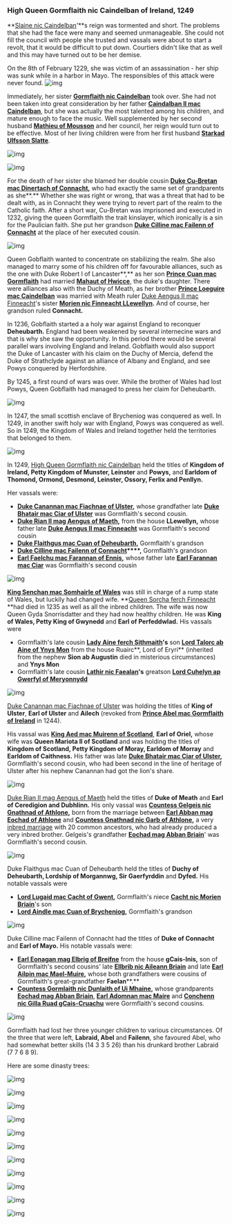 ### High Queen Gormflaith nic Caindelban of Ireland, 1249

**[Slaine nic Caindelban](https://drive.google.com/file/d/1IpUliNrFb0HpVpZQcsu6ipMcj4GClxkv/view?usp=sharing)'**s reign was tormented and short. The problems that she had the face were many and seemed unmanageable. She could not fill the council with people she trusted and vassals were about to start a revolt, that it would be difficult to put down. Courtiers didn't like that as well and this may have turned out to be her demise.

On the 8th of February 1229, she was victim of an assassination - her ship was sunk while in a harbor in Mayo. The responsibles of this attack were never found. 
![img](14-Queen-Gobflaith-1249/death1.JPG)

Immediately, her sister **[Gormflaith nic Caindelban](https://drive.google.com/file/d/172I0JI7bIzSrP2d-pUrWyVCq7TOrnJz6/view?usp=sharing)** took over. She had not been taken into great consideration by her father **[Caindalban II mac Caindelban](https://drive.google.com/file/d/1OYmCfAW94AgdpTOPaNEoLrXPtYutIJCH/view?usp=sharing)**, but she was actually the most talented among his children, and mature enough to face the music. Well supplemented by her second husband **[Mathieu of Mousson](https://drive.google.com/file/d/1_pjHZPrYXV9Ow_NIpSMm3wWPVGpTHKgR/view?usp=sharing)** and her council, her reign would turn out to be effective. Most of her living children were from her first husband **[Starkad Ulfsson Slatte](https://drive.google.com/file/d/1DsbVa-JVK9LYJqgrEicDKsQeDu8MQPzQ/view?usp=sharing)**.

![img](14-Queen-Gobflaith-1249/queen1.jpg)

![img](14-Queen-Gobflaith-1249/king1.jpg)

For the death of her sister she blamed her double cousin **[Duke Cu-Bretan mac Dinertach of Connacht](https://drive.google.com/file/d/16dYCy79O53YhATRlpSwiJ46SWGg_rcR1/view?usp=sharing),** who had exactly the same set of grandparents as she**.** Whether she was right or wrong, that was a threat that had to be dealt with, as in Connacht they were trying to revert part of the realm to the Catholic faith. After a short war, Cu-Bretan was imprisoned and executed in 1232, giving the queen Gormflaith the trait kinslayer, which ironically is a sin for the Paulician faith. She put her grandson **[Duke Cilline mac Failenn of Connacht](https://drive.google.com/file/d/1g5tDw_xM4b0xl65cfhkVyf94aeFAc2NO/view?usp=sharing)** at the place of her executed cousin.

![img](14-Queen-Gobflaith-1249/map2.jpg)

Queen Gobflaith wanted to concentrate on stabilizing the realm. She also managed to marry some of his children off for favourable alliances, such as the one with Duke Robert I of Lancaster**,** as her son [**Prince** ](https://drive.google.com/file/d/1jGaCtZ2hynlKxUSV4fwaz96R5to8Kos4/view?usp=sharing)**[Cuan mac Gormflaith](https://drive.google.com/file/d/1jGaCtZ2hynlKxUSV4fwaz96R5to8Kos4/view?usp=sharing)** had married [**Mahaut of Hwicce**,](https://drive.google.com/file/d/1o8tEfDe4Z_ZXgWfriwh7yzWoMeIxUIpI/view?usp=sharing) the duke's daughter. There were alliances also with the Duchy of Meath, as her brother **[Prince Loeguire mac Caindelban](https://drive.google.com/file/d/1Tyi_75sY1YGSpGD1YsbHH4UHeREen9fM/view?usp=sharing)** was married with Meath ruler [Duke Aengus II mac Finneacht](https://drive.google.com/file/d/1e9q6aAzQXoN7qmvKX9evkZBHlz7_lBXk/view?usp=sharing)'s sister **[Morien nic Finneacht LLewellyn](https://drive.google.com/file/d/1fnXu0l6N7OXeLDeMLXrsLvty6xbhFD3b/view?usp=sharing).** And of course, her grandson ruled **Connacht.**

In 1236, Gobflaith started a a holy war against England to reconquer **Deheubarth.** England had been weakened by several internecine wars and that is why she saw the opportunity. In this period there would be several parallel wars involving England and Ireland. Gobflaith would also support the Duke of Lancaster with his claim on the Duchy of Mercia, defend the Duke of Strathclyde against an alliance of Albany and England, and see Powys conquered by Herfordshire.

By 1245, a first round of wars was over. While the brother of Wales had lost Powys, Queen Gobflaith had managed to press her claim for Deheubarth.

![img](14-Queen-Gobflaith-1249/map3.jpg)

In 1247, the small scottish enclave of Brycheniog was conquered as well. In 1249, in another swift holy war with England, Powys was conquered as well. So in 1249, the Kingdom of Wales and Ireland together held the territories that belonged to them.

![img](14-Queen-Gobflaith-1249/map4.jpg)

In 1249, [High Queen Gormflaith nic Caindelban](https://drive.google.com/file/d/172I0JI7bIzSrP2d-pUrWyVCq7TOrnJz6/view?usp=sharing) held the titles of **Kingdom of Ireland, Petty Kingdom of Munster, Leinster** and **Powys,** and **Earldom of Thomond, Ormond, Desmond, Leinster, Ossory, Ferlix and Penllyn.**

Her vassals were:

- **[Duke Canannan mac Fiachnae of Ulster](https://drive.google.com/file/d/1PBZlinhuTIIuisZh22OnUrwDg3EXzRvW/view?usp=sharing),** whose grandfather late **[Duke Bhatair mac Ciar of Ulster](https://drive.google.com/file/d/1JOssOALdJIfD3mPeSR7UOeMhVcYiOOK3/view?usp=sharing)** was Gormflaith's second cousin.
- **[Duke Rian II mag Aengus of Maeth](https://drive.google.com/file/d/11fiACKciVJ824ZO12O1KgGmItI0Pl1pJ/view?usp=sharing),** from the house **LLewellyn,** whose father late **[Duke Aengus II mac Finneacht](https://drive.google.com/file/d/1e9q6aAzQXoN7qmvKX9evkZBHlz7_lBXk/view?usp=sharing)** was Gormflaith's second cousin 
- **[Duke Flaithgus mac Cuan of Deheubarth](https://drive.google.com/file/d/1XybeSFM9xtahYVPH2qQvn0844huGBJMM/view?usp=sharing),** Gormflaith's grandson
- **[Duke Cilline mac Failenn of Connacht](https://drive.google.com/file/d/1g5tDw_xM4b0xl65cfhkVyf94aeFAc2NO/view?usp=sharing)****,** Gormflaith's grandson
- **[Earl Faelchu mac Farannan of Ennis](https://drive.google.com/file/d/1Po69nnAOD1_DTDa5bT1NHSm45CU-8q4U/view?usp=sharing),** whose father late **[Earl Farannan mac Ciar](https://drive.google.com/file/d/1IURSTxAaf9BqWZlS_E0P1_qY-1Ml7rGZ/view?usp=sharing)** was Gormflaith's second cousin 

![img](14-Queen-Gobflaith-1249/map5.jpg)

**[King Senchan mac Somhairle of Wales](https://drive.google.com/file/d/15My05tZc73OZLLKh9KFUnZSJh82XZLs3/view?usp=sharing)** was still in charge of a rump state of Wales, but luckily had changed wife. **[Queen Sorcha ferch Finneacht ](https://drive.google.com/file/d/1Ya5zAit9OGE6RLTIpd93zQakCx4Z1yv5/view?usp=sharing)**had died in 1235 as well as all the inbred children. The wife was now Queen Gyda Snorrisdatter and they had now healthy children. He was **King of Wales, Petty King of Gwynedd** and **Earl of Perfeddwlad.** His vassals were
- Gormflaith's late cousin **[Lady Aine ferch Sithmaith](https://drive.google.com/file/d/1VZfz32SithW8yaBqGGOFo5BLrJVjyBlt/view?usp=sharing)'s** son **[Lord Talorc ab Aine of Ynys Mon](https://drive.google.com/file/d/1rWbokSmwEQuLaouEFVbPWa9SpNu90VI6/view?usp=sharing)** from the house Ruairc**, Lord of Eryri** (inherited from the nephew **Sion ab Augustin** died in misterious circumstances) and **Ynys Mon**
- Gormflaith's late cousin **[Lathir nic Faealan](https://drive.google.com/file/d/1GaMrW-GKOsKKgyEL5X9HEHMS2e3S2_I-/view?usp=sharing)'s** greatson **[Lord Cuhelyn ap Gwerfyl of Meryonnydd](https://drive.google.com/file/d/1J_E3Qq0CtVtDbzPq0yfrHZFg86q8W7Dj/view?usp=sharing)**

![img](14-Queen-Gobflaith-1249/map6.jpg)

[Duke Canannan mac Fiachnae of Ulster](https://drive.google.com/file/d/1PBZlinhuTIIuisZh22OnUrwDg3EXzRvW/view?usp=sharing) was holding the titles of **King of Ulster**, **Earl of Ulster** and **Ailech** (revoked from **[Prince Abel mac Gormflaith of Ireland](https://drive.google.com/file/d/1HuynI7sPLFhrs8ZeZbsKIiBPj7cplQgv/view?usp=sharing)** in 1244). 

His vassal was **[King Aed mac Muirenn of Scotland](https://drive.google.com/file/d/15ocOLNT53j3mLXVlVf9diYDdLTe4bRWf/view?usp=sharing)**, **Earl of Oriel,** whose wife was **Queen Mariota II of Scotland** and was holding the titles of **Kingdom of Scotland, Petty Kingdom of Moray, Earldom of Morray** and **Earldom of Caithness.** His father was late **[Duke Bhatair mac Ciar of Ulster](https://drive.google.com/file/d/1JOssOALdJIfD3mPeSR7UOeMhVcYiOOK3/view?usp=sharing),** Gormflaith's second cousin, who had been second in the line of heritage of Ulster after his nephew Canannan had got the lion's share.

![img](14-Queen-Gobflaith-1249/map8.jpg)

[Duke Rian II mag Aengus of Maeth](https://drive.google.com/file/d/11fiACKciVJ824ZO12O1KgGmItI0Pl1pJ/view?usp=sharing) held the titles of **Duke of Meath** and **Earl of Ceredigion and Dubhlinn.** His only vassal was **[Countess Gelgeis nic Gnathnad of Athlone](https://drive.google.com/file/d/136RhCgdi5VC4iOUdL079GIUgP8yV_QhQ/view?usp=sharing),** born from the marriage between **[Earl Abban mag Eochad of Athlone](https://drive.google.com/file/d/1pTKoA4mNhZm7Oze4MzV688hotECAkx4r/view?usp=sharing)** and **[Countess Gnathnad nic Garb of Athlone](https://drive.google.com/file/d/1Iiq8WQdQX8CopJOxd1GK9Rh7AkOX4thq/view?usp=sharing),** a very [inbred marriage](https://drive.google.com/file/d/1Z-jA0pGaKnSorsTJ71tgqQCbmS4y_xhz/view?usp=sharing) with 20 common ancestors, who had already produced a very inbred brother. Gelgeis's grandfather **[Eochad mag Abban Briain](https://drive.google.com/file/d/1FEShTuR67K1dMky61gZfbfG1_suG-7Ez/view?usp=sharing)**' was Gormflaith's second cousin.

![img](14-Queen-Gobflaith-1249/map9.jpg)

Duke Flaithgus mac Cuan of Deheubarth held the titles of **Duchy of Deheubarth, Lordship of Morgannwg, Sir Gaerfyrddin** and **Dyfed.** His notable vassals were 

- **[Lord Lugaid mac Cacht of Gwent](https://drive.google.com/file/d/1rCPfBFcF-bWmLuYzzIlSwupRfO7L0h6g/view?usp=sharing),** Gormflaith's niece [**Cacht nic Morien Briain**](https://drive.google.com/file/d/11cKgrocuVhdtmQebpxwOg5HFeb6avLVA/view?usp=sharing)'s son
- **[Lord Aindle mac Cuan of Brycheniog](https://drive.google.com/file/d/1ZL4eoseuVqbbHfo9-9W7UoHR8axBzy1d/view?usp=sharing),** Gormflaith's grandson

![img](14-Queen-Gobflaith-1249/map10.jpg)

Duke Cilline mac Failenn of Connacht had the titles of **Duke of Connacht** and **Earl of Mayo.** His notable vassals were:

-  **[Earl Eonagan mag Elbrig of Breifne](https://drive.google.com/file/d/1E-W1hJhI_BnEa2xh40uUQAfxpDDVBzY0/view?usp=sharing)** from the house **gCais-Inis,** son of Gormflaith's second cousins' late **[Ellbrib nic Aileann Briain](https://drive.google.com/file/d/1Z7HcJg5O9_npQcoZcs1Krpu6HA7K4Wx8/view?usp=sharing)** and late **[Earl Ailpin mac Mael-Muire](https://drive.google.com/file/d/1gBZ3IudhuzW7pUluXllOsZZxbtFFXOej/view?usp=sharing),** whose both grandfathers were cousins of Gormflaith's great-grandfather **Faelan****.** 
- **[Countess Gormlaith nic Dunlaith of Ui Mhaine](https://drive.google.com/file/d/19rY1aoNXglCF6li2asNSuElQL7JBasDo/view?usp=sharing),** whose grandparents [**Eochad mag Abban Briain**,](https://drive.google.com/file/d/1FEShTuR67K1dMky61gZfbfG1_suG-7Ez/view?usp=sharing) [**Earl Adomnan mac Maire**](https://drive.google.com/file/d/1mleQ0G7lTwzQ68IrBZc6ObucYDfS0Sax/view?usp=sharing) and [**Conchenn nic Gilla Ruad gCais-Cruachu**](https://drive.google.com/file/d/1DxfyUsdvH8ka7hHn-tjUd5ynYBS8GMKo/view?usp=sharing) were Gormflaith's second cousins.

![img](14-Queen-Gobflaith-1249/map11.jpg)

Gormflaith had lost her three younger children to various circumstances. Of the three that were left, **Labraid, Abel** and **Failenn**, she favoured Abel, who had somewhat better skills (14 3 3 5 26) than his drunkard brother Labraid (7 7 6 8 9).

Here are some dinasty trees:

![img](14-Queen-Gobflaith-1249/20210429003747_1.jpg)

![img](14-Queen-Gobflaith-1249/20210429003734_1.jpg)

![img](14-Queen-Gobflaith-1249/20210429003652_1.jpg)

![img](14-Queen-Gobflaith-1249/20210429003612_1.jpg)

![img](14-Queen-Gobflaith-1249/20210429004039_1.jpg)

![img](14-Queen-Gobflaith-1249/20210429004331_1.jpg)

![img](14-Queen-Gobflaith-1249/20210429004421_1.jpg)

![img](14-Queen-Gobflaith-1249/20210429004457_1.jpg)

![img](14-Queen-Gobflaith-1249/20210429004522_1.jpg)

![img](14-Queen-Gobflaith-1249/20210429004723_1.jpg)

![img](14-Queen-Gobflaith-1249/20210429004734_1.jpg)
